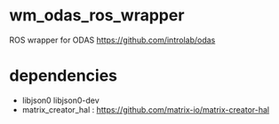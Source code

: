 # wm_odas_ros_wrapper
ROS wrapper for ODAS https://github.com/introlab/odas

# dependencies
* libjson0 libjson0-dev
* matrix_creator_hal : https://github.com/matrix-io/matrix-creator-hal
